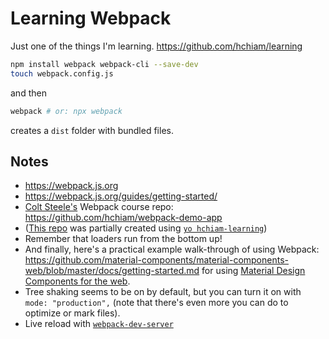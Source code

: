 # Learning Webpack

Just one of the things I'm learning. <https://github.com/hchiam/learning>

```bash
npm install webpack webpack-cli --save-dev
touch webpack.config.js
```

and then

```bash
webpack # or: npx webpack
```

creates a `dist` folder with bundled files.

## Notes

- <https://webpack.js.org>
- <https://webpack.js.org/guides/getting-started/>
- [Colt Steele's](https://github.com/Colt) Webpack course repo: <https://github.com/hchiam/webpack-demo-app>
- ([This repo](https://github.com/hchiam/learning-webpack) was partially created using [`yo hchiam-learning`](https://github.com/hchiam/generator-hchiam-learning))
- Remember that loaders run from the bottom up!
- And finally, here's a practical example walk-through of using Webpack: <https://github.com/material-components/material-components-web/blob/master/docs/getting-started.md> for using [Material Design Components for the web](https://github.com/hchiam/learning-material-design-components).
- Tree shaking seems to be on by default, but you can turn it on with `mode: "production",` (note that there's even more you can do to optimize or mark files).
- Live reload with [`webpack-dev-server`](https://github.com/webpack/webpack-dev-server)
